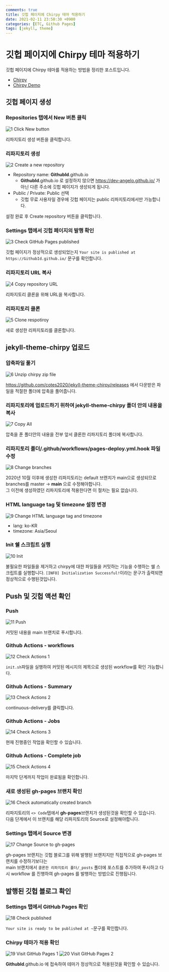 ```yaml
---
comments: true
title: 깃헙 페이지에 Chirpy 테마 적용하기
date: 2021-02-11 23:50:30 +0900
categories: [ETC, Github Pages]
tags: [jekyll, theme]
---
```


# 깃헙 페이지에 Chirpy 테마 적용하기

깃헙 페이지에 Chirpy 테마를 적용하는 방법을 정리한 포스트입니다.

- [Chirpy](https://github.com/cotes2020/jekyll-theme-chirpy)
- [Chirpy Demo](https://chirpy.cotes.info/)

## 깃헙 페이지 생성

### Repositories 탭에서 New 버튼 클릭

![1 Click New button](https://user-images.githubusercontent.com/58318174/107635262-2cffc100-6cae-11eb-958d-c4b453421a1a.png)

리파지토리 생성 버튼을 클릭합니다.

### 리파지토리 생성

![2 Create a new repository](https://user-images.githubusercontent.com/58318174/107635264-2d985780-6cae-11eb-97b9-fe0b0191620c.png)

- Repository name: **GithubId**.github.io
  - **GithubId**.github.io 로 설정하지 않으면 https://dev-angelo.github.io/ 가 아닌 다른 주소에 깃헙 페이지가 생성되게 됩니다.
- Public / Private: Public 선택
  - 깃헙 무료 사용자일 경우에 깃헙 페이지는 public 리파지토리에서만 가능합니다.

설정 완료 후 Create repository 버튼을 클릭합니다.

### Settings 탭에서 깃헙 페이지의 발행 확인

![3 Check GitHub Pages published](https://user-images.githubusercontent.com/58318174/107635266-2d985780-6cae-11eb-8899-df66d9e56623.png)

깃헙 페이지가 정상적으로 생성되었는지 `Your site is published at https://GithubId.github.io/` 문구를 확인합니다.

### 리파지토리 URL 복사

![4 Copy repository URL](https://user-images.githubusercontent.com/58318174/107635268-2e30ee00-6cae-11eb-8ff8-bb2b20d2acff.png)

리파지토리 클론을 위해 URL을 복사합니다.

### 리파지토리 클론

![5 Clone respotiroy](https://user-images.githubusercontent.com/58318174/107635269-2e30ee00-6cae-11eb-80d4-e0f9218f68f9.png)

새로 생성한 리파지토리를 클론합니다.

## jekyll-theme-chirpy 업로드

### 압축파일 풀기

![6 Unzip chirpy zip file](https://user-images.githubusercontent.com/58318174/107635271-2ec98480-6cae-11eb-89d5-c0551d92e06e.png)

https://github.com/cotes2020/jekyll-theme-chirpy/releases 에서 다운받은 파일을 적절한 폴더에 압축을 풀어줍니다.

### 리파지토리에 업로드하기 위하여 jekyll-theme-chirpy 폴더 안의 내용을 복사

![7 Copy All](https://user-images.githubusercontent.com/58318174/107635273-2ec98480-6cae-11eb-923c-e9f5dc871388.png)

압축을 푼 폴더안의 내용을 전부 앞서 클론한 리파지토리 폴더에 복사합니다.

### 리파지토리 폴더/.github/workflows/pages-deploy.yml.hook 파일 수정

![8 Change branches](https://user-images.githubusercontent.com/58318174/107635275-2f621b00-6cae-11eb-8b2d-ea412614db68.png)

2020년 10월 이후에 생성한 리파지토리는 default 브랜치가 main으로 생성되므로 branches를 master -> **main** 으로 수정해야합니다.  
그 이전에 생성하였던 리파지토리에 적용한다면 이 절차는 필요 없습니다.

### HTML language tag 및 timezone 설정 변경

![9 Change HTML language tag and timezone](https://user-images.githubusercontent.com/58318174/107635277-2f621b00-6cae-11eb-9a40-6483367f8088.png)

- lang: ko-KR
- timezone: Asia/Seoul

### Init 쉘 스크립트 실행

![10 Init](https://user-images.githubusercontent.com/58318174/107635278-2ffab180-6cae-11eb-917a-570973ba1790.png)

불필요한 파일들을 제거하고 chirpy에 대한 파일들을 커밋하는 기능을 수행하는 쉘 스크립트를 실행합니다.
`[INFO] Initialization Successful!`이라는 문구가 출력되면 정상적으로 수행된것입니다.

## Push 및 깃헙 액션 확인

### Push

![11 Push](https://user-images.githubusercontent.com/58318174/107635280-2ffab180-6cae-11eb-9c40-4eef11aae640.png)

커밋된 내용을 main 브랜치로 푸시합니다.

### Github Actions - workflows

![12 Check Actions 1](https://user-images.githubusercontent.com/58318174/107635248-296c3a00-6cae-11eb-9cf1-0a8e1f2c5e0a.png)

`init.sh`파일을 실행하여 커밋된 메시지의 제목으로 생성된 workflow를 확인 가능합니다.

### Github Actions - Summary

![13 Check Actions 2](https://user-images.githubusercontent.com/58318174/107635251-2a04d080-6cae-11eb-8a13-e1c8636d0e64.png)

continuous-delivery를 클릭합니다.

### Github Actions - Jobs

![14 Check Actions 3](https://user-images.githubusercontent.com/58318174/107635254-2a9d6700-6cae-11eb-8444-474651e1bf00.png)

현재 진행중인 작업을 확인할 수 있습니다.

### Github Actions - Complete job

![15 Check Actions 4](https://user-images.githubusercontent.com/58318174/107635255-2a9d6700-6cae-11eb-87f1-6252bd07fdfc.png)

마지막 단계까지 작업이 완료됨을 확인합니다.

### 새로 생성된 gh-pages 브랜치 확인

![16 Check automatically created branch](https://user-images.githubusercontent.com/58318174/107635256-2b35fd80-6cae-11eb-987b-96dcbb046edc.png)

리파지토리의 `<> Code`탭에서 **gh-pages**브랜치가 생성된것을 확인할 수 있습니다.  
다음 단계에서 이 브랜치를 해당 리파지토리의 Source로 설정해야합니다.

### Settings 탭에서 Source 변경

![17 Change Source to gh-pages](https://user-images.githubusercontent.com/58318174/107635257-2b35fd80-6cae-11eb-9915-da333065f8d4.png)

gh-pages 브랜치는 깃헙 블로그를 위해 발행된 브랜치지만 직접적으로 gh-pages 브랜치를 수정하기보다는  
main 브랜치에서 `클론한 리파지토리 폴더/_posts` 폴더에 포스트를 추가하여 푸시하고 다시 workflow 를 진행하여 gh-pages 를 발행하는 방법으로 진행됩니다.

## 발행된 깃헙 블로그 확인

### Settings 탭에서 GitHub Pages 확인

![18 Check published](https://user-images.githubusercontent.com/58318174/107635258-2bce9400-6cae-11eb-88d7-3563dfbfa44c.png)

`Your site is ready to be published at ~`문구를 확인합니다.

### Chirpy 테마가 적용 확인

![19 Visit GitHub Pages 1](https://user-images.githubusercontent.com/58318174/107635259-2c672a80-6cae-11eb-90fd-a35455c66c05.png)
![20 Visit GitHub Pages 2](https://user-images.githubusercontent.com/58318174/107635261-2c672a80-6cae-11eb-852b-d20e3769e339.gif)

**GithubId**.github.io 에 접속하여 테마가 정상적으로 적용된것을 확인할 수 있습니다.
